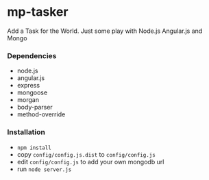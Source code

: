 # mp-tasker
Add a Task for the World.
Just some play with Node.js Angular.js and Mongo

### Dependencies
* node.js
* angular.js
* express       
* mongoose       
* morgan         
* body-parser    
* method-override

### Installation
- `npm install`
- copy `config/config.js.dist` to `config/config.js`
- edit `config/config.js` to add your own mongodb url
- run `node server.js`